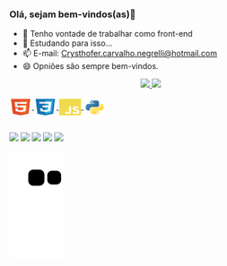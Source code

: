 ### Olá, sejam bem-vindos(as)👋

- 🔭 Tenho vontade de trabalhar como front-end
- 🌱 Estudando para isso...
- 📫 E-mail: Crysthofer.carvalho.negrelli@hotmail.com
- 😄 Opniões são sempre bem-vindos.

<div align="center">
  <a href="https://github.com/CrysthoferCN">
  <img height="180em" src="https://github-readme-stats.vercel.app/api?username=crysthofercn&show_icons=true&theme=dracula&include_all_commits=true&count_private=true"/>
  <img height="180em" src="https://github-readme-stats.vercel.app/api/top-langs/?username=crysthofercn&layout=compact&langs_count=7&theme=dracula"/>
</div>

<div style="display: inline_block"><br>
  <img align="center" alt="Crys-HTML" height="30" width="40" src="https://raw.githubusercontent.com/devicons/devicon/master/icons/html5/html5-original.svg">
  <img align="center" alt="Crys-CSS" height="30" width="40" src="https://raw.githubusercontent.com/devicons/devicon/master/icons/css3/css3-original.svg">
  <img align="center" alt="Crys-Js" height="30" width="40" src="https://raw.githubusercontent.com/devicons/devicon/master/icons/javascript/javascript-plain.svg">
  <img align="center" alt="Crys-Python" height="30" width="40" src="https://raw.githubusercontent.com/devicons/devicon/master/icons/python/python-original.svg">
</div>

##

<div>
 <img src="https://img.shields.io/badge/YouTube-FF0000?style=for-the-badge&logo=youtube&logoColor=white" target="_blank"></a>
 <img src="https://img.shields.io/badge/-Instagram-%23E4405F?style=for-the-badge&logo=instagram&logoColor=white" target="_blank"></a>
 <img src="https://img.shields.io/badge/Twitch-9146FF?style=for-the-badge&logo=twitch&logoColor=white" target="_blank"></a>
 <img src="https://img.shields.io/badge/Discord-7289DA?style=for-the-badge&logo=discord&logoColor=white" target="_blank"></a> 
  <a href = "mailto:crysthofer.carvalho.negrelli@hotmail.com"><img src="https://img.shields.io/badge/-Gmail-%23333?style=for-the-badge&logo=gmail&logoColor=white" target="_blank"></a>
  
  ![Snake animation](https://github.com/rafaballerini/rafaballerini/blob/output/github-contribution-grid-snake.svg)
  
</div>

